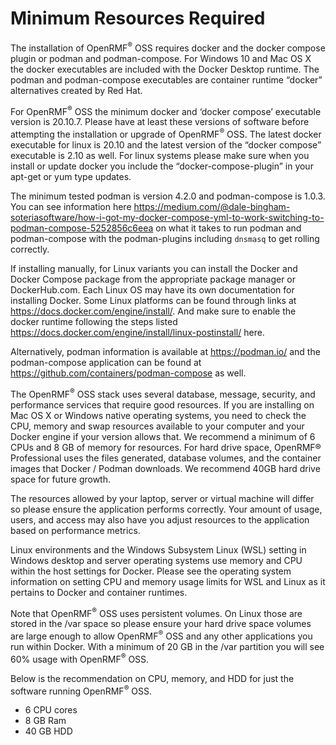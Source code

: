 # Minimum Resources Required

The installation of OpenRMF<sup>&reg;</sup> OSS requires docker and the docker compose plugin or podman and podman-compose. For Windows 10 and Mac OS X the docker executables are included with the Docker Desktop runtime. The podman and podman-compose executables are container runtime “docker” alternatives created by Red Hat. 

For OpenRMF<sup>&reg;</sup> OSS the minimum docker and ‘docker compose’ executable version is 20.10.7. Please have at least these versions of software before attempting the installation or upgrade of OpenRMF<sup>&reg;</sup> OSS. The latest docker executable for linux is 20.10 and the latest version of the “docker compose” executable is 2.10 as well. For linux systems please make sure when you install or update docker you include the “docker-compose-plugin” in your apt-get or yum type updates.

The minimum tested podman is version 4.2.0 and podman-compose is 1.0.3. You can see information here https://medium.com/@dale-bingham-soteriasoftware/how-i-got-my-docker-compose-yml-to-work-switching-to-podman-compose-5252856c6eea on what it takes to run podman and podman-compose with the podman-plugins including `dnsmasq` to get rolling correctly. 

If installing manually, for Linux variants you can install the Docker and Docker Compose package from the appropriate package manager or DockerHub.com. Each Linux OS may have its own documentation for installing Docker. Some Linux platforms can be found through links at https://docs.docker.com/engine/install/. And make sure to enable the docker runtime following the steps listed https://docs.docker.com/engine/install/linux-postinstall/ here.

Alternatively, podman information is available at https://podman.io/ and the podman-compose application can be found at https://github.com/containers/podman-compose as well. 

The OpenRMF<sup>&reg;</sup> OSS stack uses several database, message, security, and performance services that require good resources.  If you are installing on Mac OS X or Windows native operating systems, you need to check the CPU, memory and swap resources available to your computer and your Docker engine if your version allows that. We recommend a minimum of 6 CPUs and 8 GB of memory for resources. For hard drive space, OpenRMF® Professional uses the files generated, database volumes, and the container images that Docker / Podman downloads.  We recommend 40GB hard drive space for future growth. 

The resources allowed by your laptop, server or virtual machine will differ so please ensure the application performs correctly. Your amount of usage, users, and access may also have you adjust resources to the application based on performance metrics.

Linux environments and the Windows Subsystem Linux (WSL) setting in Windows desktop and server operating systems use memory and CPU within the host settings for Docker. Please see the operating system information on setting CPU and memory usage limits for WSL and Linux as it pertains to Docker and container runtimes. 

Note that OpenRMF<sup>&reg;</sup> OSS uses persistent volumes. On Linux those are stored in the /var space so please ensure your hard drive space volumes are large enough to allow OpenRMF<sup>&reg;</sup> OSS and any other applications you run within Docker. With a minimum of 20 GB in the /var partition you will see 60% usage with OpenRMF<sup>&reg;</sup> OSS.

Below is the recommendation on CPU, memory, and HDD for just the software running OpenRMF<sup>&reg;</sup> OSS. 
* 6 CPU cores
* 8 GB Ram
* 40 GB HDD